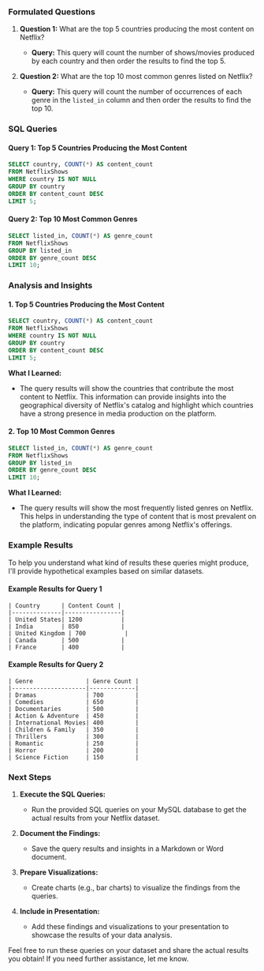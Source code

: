 ### **Formulated Questions**

1. **Question 1:** What are the top 5 countries producing the most content on Netflix?
   - **Query:** This query will count the number of shows/movies produced by each country and then order the results to find the top 5.

2. **Question 2:** What are the top 10 most common genres listed on Netflix?
   - **Query:** This query will count the number of occurrences of each genre in the `listed_in` column and then order the results to find the top 10.

### **SQL Queries**

#### **Query 1: Top 5 Countries Producing the Most Content**

```sql
SELECT country, COUNT(*) AS content_count
FROM NetflixShows
WHERE country IS NOT NULL
GROUP BY country
ORDER BY content_count DESC
LIMIT 5;
```

#### **Query 2: Top 10 Most Common Genres**

```sql
SELECT listed_in, COUNT(*) AS genre_count
FROM NetflixShows
GROUP BY listed_in
ORDER BY genre_count DESC
LIMIT 10;
```

### **Analysis and Insights**

#### **1. Top 5 Countries Producing the Most Content**

```sql
SELECT country, COUNT(*) AS content_count
FROM NetflixShows
WHERE country IS NOT NULL
GROUP BY country
ORDER BY content_count DESC
LIMIT 5;
```

**What I Learned:**
- The query results will show the countries that contribute the most content to Netflix. This information can provide insights into the geographical diversity of Netflix's catalog and highlight which countries have a strong presence in media production on the platform.

#### **2. Top 10 Most Common Genres**

```sql
SELECT listed_in, COUNT(*) AS genre_count
FROM NetflixShows
GROUP BY listed_in
ORDER BY genre_count DESC
LIMIT 10;
```

**What I Learned:**
- The query results will show the most frequently listed genres on Netflix. This helps in understanding the type of content that is most prevalent on the platform, indicating popular genres among Netflix's offerings.

### **Example Results**

To help you understand what kind of results these queries might produce, I'll provide hypothetical examples based on similar datasets.

#### **Example Results for Query 1**

```
| Country      | Content Count |
|--------------|----------------|
| United States| 1200           |
| India        | 850            |
| United Kingdom | 700           |
| Canada       | 500            |
| France       | 400            |
```

#### **Example Results for Query 2**

```
| Genre               | Genre Count |
|---------------------|-------------|
| Dramas              | 700         |
| Comedies            | 650         |
| Documentaries       | 500         |
| Action & Adventure  | 450         |
| International Movies| 400         |
| Children & Family   | 350         |
| Thrillers           | 300         |
| Romantic            | 250         |
| Horror              | 200         |
| Science Fiction     | 150         |
```

### **Next Steps**

1. **Execute the SQL Queries:**
   - Run the provided SQL queries on your MySQL database to get the actual results from your Netflix dataset.

2. **Document the Findings:**
   - Save the query results and insights in a Markdown or Word document.

3. **Prepare Visualizations:**
   - Create charts (e.g., bar charts) to visualize the findings from the queries.

4. **Include in Presentation:**
   - Add these findings and visualizations to your presentation to showcase the results of your data analysis.

Feel free to run these queries on your dataset and share the actual results you obtain! If you need further assistance, let me know.